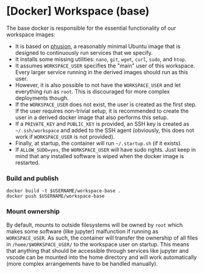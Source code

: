 # \[Docker\] Workspace (base)

The base docker is responsible for the essential functionality of our workspace images:

 - It is based on [phusion](https://github.com/phusion/baseimage-docker), a reasonably minimal Ubuntu image that is designed to continuously run services that we specify.
 - It installs some missing utilities: `nano`, `git`, `wget`, `curl`, `sudo`, and `htop`.
 - It assumes `WORKSPACE_USER` specifies the "main" user of this workspace. Every larger service running in the derived images should run as this user. 
 - However, it is also possible to not have the `WORKSPACE_USER` and let everything run as `root`. This is discouraged for more complex deployments though.
 - If the `WORKSPACE_USER` does not exist, the user is created as the first step. If the user requires non-trivial setup, it is recommended to create the user in a derived docker image that also performs this setup.
 - If a `PRIVATE_KEY` and `PUBLIC_KEY` is provided, an SSH key is created as `~/.ssh/workspace` and added to the SSH agent (obviously, this does not work if `WORKSPACE_USER` is not provided).
 - Finally, at startup, the container will run `~/.startup.sh` (if it exists).
 - If `ALLOW_SUDO=yes`, the `WORKSPACE_USER` will have sudo rights. Just keep in mind that any installed software is wiped when the docker image is restarted.

### Build and publish

```
docker build -t $USERNAME/workspace-base .
docker push $USERNAME/workspace-base
```


### Mount ownership

By default, mounts to outside filesystems will be owned by `root` which makes some software (like jupyter) malfunction if running as `WORKSPACE_USER`. As such, the container will transfer the ownership of all files in `/home/$WORKSPACE_USER/` to the workspace user on startup. This means that anything that should be accessible through services like jupyter and vscode can be mounted into the home directory and will work automatically (more complex arrangements have to be handled manually).